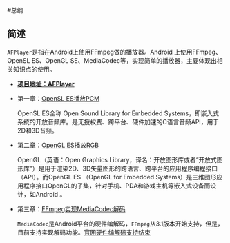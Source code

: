 #总纲

## 简述
`AFPlayer`是指在Android上使用FFmpeg做的播放器。Android 上使用FFmpeg、OpenSL ES、OpenGL SE、MediaCodec等，实现简单的播放器，主要体现出相关知识点的使用。

- **[项目地址：AFPlayer](https://github.com/xhunmon/AFPlayer)**


- 第一章：[OpenSL ES播放PCM](./01_opensl_es.md)

  OpenSL ES全称 Open Sound Library for Embedded Systems，即嵌入式系统的开放音频库。是无授权费、跨平台、硬件加速的C语言音频API，用于2D和3D音频。
  

- 第二章：[OpenGL ES播放RGB](./02_opengl_es.md)

  OpenGL（英语：Open Graphics Library，译名：开放图形库或者“开放式图形库”）是用于渲染2D、3D矢量图形的跨语言、跨平台的应用程序编程接口（API）。而OpenGL ES （OpenGL for Embedded Systems）是三维图形应用程序接口OpenGL的子集，针对手机、PDA和游戏主机等嵌入式设备而设计，如Android 。

  

- 第三章：[FFmpeg实现MediaCodec解码](./03_mediacodec.md)

  `MediaCodec`是Android平台的硬件编解码，`FFmpeg`从3.1版本开始支持，但是，目前支持实现解码功能。[官网硬件编解码支持结束](https://trac.ffmpeg.org/wiki/HWAccelIntro)
  
  